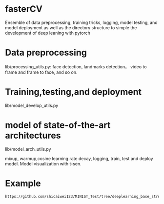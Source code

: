 # fasterCV
Ensemble of data preprocessing, training tricks, logging, model testing, and model deployment as well as the directory structure to simple the  development of deep leaning with pytorch

# Data preprocessing
lib/processing_utils.py:
face detection,
landmarks detection，
video to frame and frame to face, and so on.

# Training,testing,and deployment
lib/model_develop_utils.py

# model of  state-of-the-art architectures
lib/model_arch_utils.py

mixup, warmup,cosine learning rate decay, logging, train, test and deploy model.
Model visualization with t-sen.

# Example
```
https://github.com/shicaiwei123/MINIST_Test/tree/deeplearning_base_structure/pytorch
```